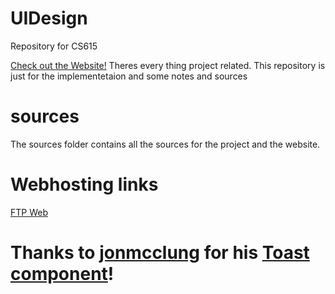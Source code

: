 # UIDesign
Repository for CS615 

[Check out the Website!](https://sites.google.com/view/umb-ui-design-group8/start)
Theres every thing project related. This repository is just for the implementetaion and some notes and sources

# sources

The sources folder contains all the sources for the project and the website.

# Webhosting links

[FTP Web](https://marius.cybranceehost.com:8443/)


# Thanks to [jonmcclung](https://gist.github.com/jonmcclung) for his [Toast component](https://gist.github.com/jonmcclung/bae669101d17b103e94790341301c129)! 
